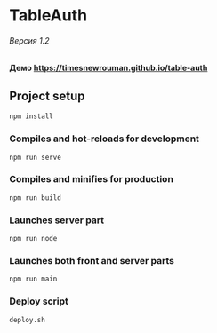 # TableAuth
###### Версия 1.2
#### Демо https://timesnewrouman.github.io/table-auth

## Project setup
```
npm install
```

### Compiles and hot-reloads for development
```
npm run serve
```

### Compiles and minifies for production
```
npm run build
```
### Launches server part
```
npm run node
```

### Launches both front and server parts
```
npm run main
```

### Deploy script
```
deploy.sh
```
